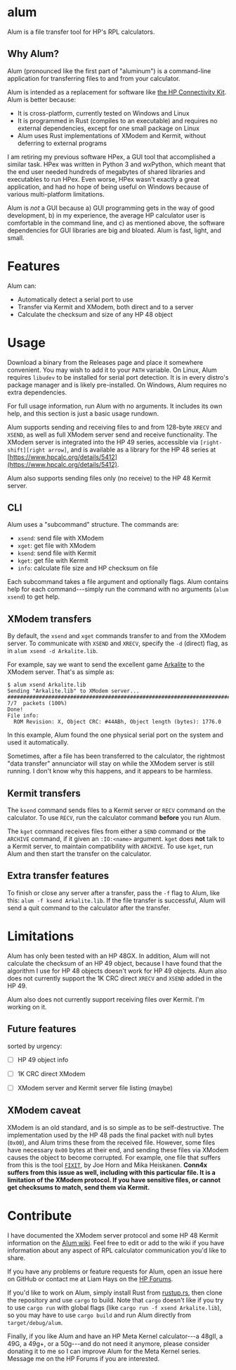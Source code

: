 # alum
Alum is a file transfer tool for HP's RPL calculators.

## Why Alum?
Alum (pronounced like the first part of "aluminum") is a command-line
application for transferring files to and from your calculator.

Alum is intended as a replacement for software like [the HP
Connectivity Kit](https://www.hpcalc.org/details/5890). Alum is better
because:

- It is cross-platform, currently tested on Windows and Linux
- It is programmed in Rust (compiles to an executable) and requires no
  external dependencies, except for one small package on Linux
- Alum uses Rust implementations of XModem and Kermit, without
  deferring to external programs
  
I am retiring my previous software HPex, a GUI tool that accomplished
a similar task. HPex was written in Python 3 and wxPython, which meant
that the end user needed hundreds of megabytes of shared libraries and
executables to run HPex. Even worse, HPex wasn't exactly a great
application, and had no hope of being useful on Windows because of
various multi-platform limitations.

Alum is *not* a GUI because a) GUI programming gets in the way of good
development, b) in my experience, the average HP calculator user is
comfortable in the command line, and c) as mentioned above, the
software dependencies for GUI libraries are big and bloated. Alum is
fast, light, and small.

# Features
Alum can:

- Automatically detect a serial port to use
- Transfer via Kermit and XModem, both direct and to a server
- Calculate the checksum and size of any HP 48 object

# Usage
Download a binary from the Releases page and place it somewhere
convenient. You may wish to add it to your `PATH` variable. On Linux,
Alum requires `libudev` to be installed for serial port detection. It
is in every distro's package manager and is likely
pre-installed. On Windows, Alum requires no extra dependencies.

For full usage information, run Alum with no arguments. It includes
its own help, and this section is just a basic usage rundown.

Alum supports sending and receiving files to and from 128-byte `XRECV`
and `XSEND`, as well as full XModem server send and receive
functionality. The XModem server is integrated into the HP 49 series,
accessible via `[right-shift][right arrow]`, and is available as a
library for the HP 48 series at
[https://www.hpcalc.org/details/5412](https://www.hpcalc.org/details/5412).

Alum also supports sending files only (no receive) to the HP 48 Kermit
server.

## CLI
Alum uses a "subcommand" structure. The commands are:

- `xsend`: send file with XModem
- `xget`: get file with XModem
- `ksend`: send file with Kermit
- `kget`: get file with Kermit
- `info`: calculate file size and HP checksum on file

Each subcommand takes a file argument and optionally flags. Alum
contains help for each command---simply run the command with no
arguments (`alum xsend`) to get help.

## XModem transfers
By default, the `xsend` and `xget` commands transfer to and from the
XModem server. To communicate with `XSEND` and `XRECV`, specify the
`-d` (direct) flag, as in `alum xsend -d Arkalite.lib`.

For example, say we want to send the excellent game
[Arkalite](https://www.hpcalc.org/details/460) to the XModem
server. That's as simple as:

```
$ alum xsend Arkalite.lib
Sending "Arkalite.lib" to XModem server...
################################################################################################  7/7  packets (100%)
Done!
File info:
  ROM Revision: X, Object CRC: #44ABh, Object length (bytes): 1776.0
```

In this example, Alum found the one physical serial port on the system
and used it automatically.

Sometimes, after a file has been transferred to the calculator, the
rightmost "data transfer" annunciator will stay on while the XModem
server is still running. I don't know why this happens, and it appears
to be harmless.

## Kermit transfers
The `ksend` command sends files to a Kermit server or `RECV` command
on the calculator. To use `RECV`, run the calculator command
**before** you run Alum.

The `kget` command receives files from either a `SEND` command or the
`ARCHIVE` command, if it given an `:IO:<name>` argument. `kget` does
**not** talk to a Kermit server, to maintain compatibility with
`ARCHIVE`. To use `kget`, run Alum and then start the transfer on the
calculator.

## Extra transfer features
To finish or close any server after a transfer, pass the `-f` flag to
Alum, like this: `alum -f ksend Arkalite.lib`. If the file transfer is
successful, Alum will send a quit command to the calculator after the
transfer.

# Limitations
Alum has only been tested with an HP 48GX. In addition, Alum will not
calculate the checksum of an HP 49 object, because I have found that
the algorithm I use for HP 48 objects doesn't work for HP 49
objects. Alum also does not currently support the 1K CRC direct
`XRECV` and `XSEND` added in the HP 49.

Alum also does not currently support receiving files over Kermit. I'm
working on it.

## Future features
sorted by urgency:

- [ ] HP 49 object info
- [ ] 1K CRC direct XModem
- [ ] XModem server and Kermit server file listing (maybe)


## XModem caveat
XModem is an old standard, and is so simple as to be
self-destructive. The implementation used by the HP 48 pads the final
packet with null bytes (`0x00`), and Alum trims these from the
received file. However, some files have necessary `0x00` bytes at
their end, and sending these files via XModem causes the object to
become corrupted. For example, one file that suffers from this is the
tool [`FIXIT`](https://www.hpcalc.org/details/2416), by Joe Horn and
Mika Heiskanen. **Conn4x suffers from this issue as well, including with
this particular file. It is a limitation of the XModem protocol. If
you have sensitive files, or cannot get checksums to match, send them
via Kermit.**

# Contribute
I have documented the XModem server protocol and some HP 48 Kermit
information on the [Alum
wiki](https://github.com/liamhays/alum/wiki). Feel free to edit or add
to the wiki if you have information about any aspect of RPL calculator
communication you'd like to share.

If you have any problems or feature requests for Alum, open an issue
here on GitHub or contact me at Liam Hays on the [HP
Forums](hpmuseum.org/forums).

If you'd like to work on Alum, simply install Rust from
[rustup.rs](rustup.rs), then clone the repository and use `cargo` to
build. Note that `cargo` doesn't like if you try to use `cargo run`
with global flags (like `cargo run -f xsend Arkalite.lib`), so you may
have to use `cargo build` and run Alum directly from
`target/debug/alum`.

Finally, if you like Alum and have an HP Meta Kernel calculator---a
48gII, a 49G, a 49g+, or a 50g---and do not need it anymore, please
consider donating it to me so I can improve Alum for the Meta Kernel
series. Message me on the HP Forums if you are interested.
